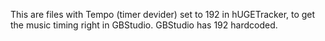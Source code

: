 This are files with Tempo (timer devider) set to 192 in hUGETracker, to get the music timing right in GBStudio.
GBStudio has 192 hardcoded.

